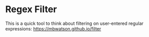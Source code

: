 # Regex Filter

This is a quick tool to think about filtering on user-entered regular expressions: https://mbwatson.github.io/filter
